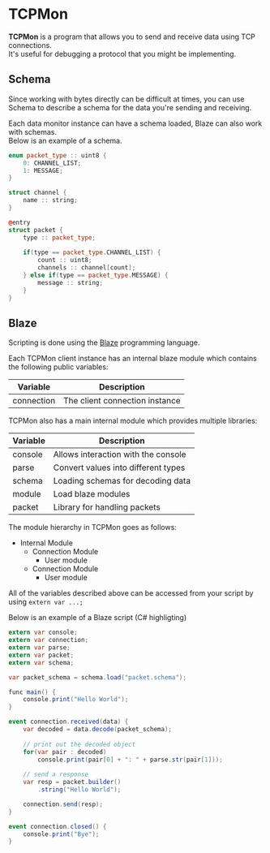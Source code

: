 # TCPMon
**TCPMon** is a program that allows you to send and receive data using TCP connections.\
It's useful for debugging a protocol that you might be implementing.

## Schema
Since working with bytes directly can be difficult at times, you can use Schema to describe a schema for the data you're sending and receiving.

Each data monitor instance can have a schema loaded, Blaze can also work with schemas.\
Below is an example of a schema.

```cpp
enum packet_type :: uint8 {
    0: CHANNEL_LIST;
    1: MESSAGE;
}

struct channel {
    name :: string;
}

@entry
struct packet {
    type :: packet_type;
    
    if(type == packet_type.CHANNEL_LIST) {
        count :: uint8;
        channels :: channel[count];
    } else if(type == packet_type.MESSAGE) {
        message :: string;
    }
}
```

## Blaze
Scripting is done using the [Blaze](https://github.com/vladimirdabic/Blaze) programming language.

Each TCPMon client instance has an internal blaze module which contains the following public variables:

| Variable | Description | 
|----------|-------------|
|connection|The client connection instance|

TCPMon also has a main internal module which provides multiple libraries:

| Variable | Description | 
|----------|-------------|
| console  |Allows interaction with the console|
| parse    |Convert values into different types|
| schema   |Loading schemas for decoding data|
| module   |Load blaze modules|
| packet   |Library for handling packets|

The module hierarchy in TCPMon goes as follows:
- Internal Module
    - Connection Module
        - User module
    - Connection Module
        - User module

All of the variables described above can be accessed from your script by using `extern var ...;`

Below is an example of a Blaze script (C# highligting)
```cs
extern var console;
extern var connection;
extern var parse;
extern var packet;
extern var schema;

var packet_schema = schema.load("packet.schema");

func main() {
    console.print("Hello World");
}

event connection.received(data) {
    var decoded = data.decode(packet_schema);
    
    // print out the decoded object
    for(var pair : decoded)
        console.print(pair[0] + ": " + parse.str(pair[1]));
        
    // send a response
    var resp = packet.builder()
        .string("Hello World");

    connection.send(resp);
}

event connection.closed() {
    console.print("Bye");
}
```